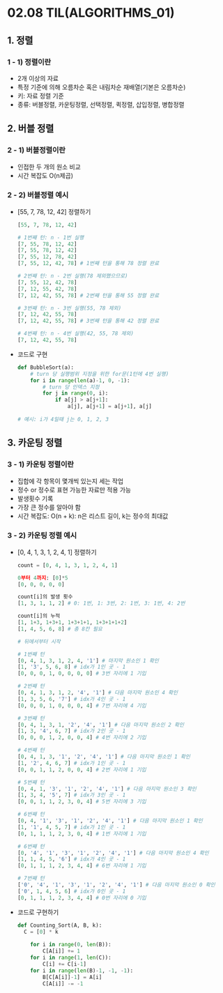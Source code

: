 # 02.08 TIL(ALGORITHMS_01)

## 1. 정렬

### 1 - 1) 정렬이란

- 2개 이상의 자료
- 특정 기준에 의해 오름차순 혹은 내림차순 재배열(기본은 오름차순)
- 키: 자료 정렬 기준
- 종류: 버블정렬, 카운팅정렬, 선택정렬, 퀵정렬, 삽입정렬, 병합정렬



## 2. 버블 정렬

### 2 - 1) 버블정렬이란

- 인접한 두 개의 원소 비교
- 시간 복잡도 O(n제곱)



### 2 - 2) 버블정렬 예시

- [55, 7, 78, 12, 42] 정렬하기

  ```python
  [55, 7, 78, 12, 42]
  
  # 1번째 턴: n - 1번 실행
  [7, 55, 78, 12, 42]
  [7, 55, 78, 12, 42]
  [7, 55, 12, 78, 42]
  [7, 55, 12, 42, 78] # 1번째 턴을 통해 78 정렬 완료
  
  # 2번째 턴: n - 2번 실행(78 제외했으므로)
  [7, 55, 12, 42, 78]
  [7, 12, 55, 42, 78]
  [7, 12, 42, 55, 78] # 2번째 턴을 통해 55 정렬 완료
  
  # 3번째 턴: n - 3번 실행(55, 78 제외)
  [7, 12, 42, 55, 78]
  [7, 12, 42, 55, 78] # 3번째 턴을 통해 42 정렬 완료
  
  # 4번째 턴: n - 4번 실행(42, 55, 78 제외)
  [7, 12, 42, 55, 78]
  ```

- 코드로 구현

  ```python
  def BubbleSort(a):
      # turn 당 실행범위 지정을 위한 for문(1턴에 4번 실행)
      for i in range(len(a)-1, 0, -1):
          # turn 당 인덱스 지정
          for j in range(0, i):
              if a[j] > a[j+1]:
                  a[j], a[j+1] = a[j+1], a[j]
                 
  # 예시: i가 4일때 j는 0, 1, 2, 3
  ```



## 3.  카운팅 정렬

### 3 - 1) 카운팅 정렬이란

- 집합에 각 항목이 몇개씩 있는지 세는 작업
- 정수 or 정수로 표현 가능한 자료만 적용 가능
- 발생횟수 기록
- 가장 큰 정수를 알아야 함
- 시간 복잡도: O(n + k): n은 리스트 길이, k는 정수의 최대값



### 3 - 2) 카운팅 정렬 예시

- [0, 4, 1, 3, 1, 2, 4, 1] 정렬하기

  ```python
  count = [0, 4, 1, 3, 1, 2, 4, 1]
  
  0부터 4까지: [0]*5
  [0, 0, 0, 0, 0]
  
  count[i]의 발생 횟수
  [1, 3, 1, 1, 2] # 0: 1번, 1: 3번, 2: 1번, 3: 1번, 4: 2번
  
  count[i]의 누적
  [1, 1+3, 1+3+1, 1+3+1+1, 1+3+1+1+2]
  [1, 4, 5, 6, 8] # 총 8칸 필요
  
  # 뒤에서부터 시작
  
  # 1번째 턴
  [0, 4, 1, 3, 1, 2, 4, '1'] # 마지막 원소인 1 확인
  [1, '3', 5, 6, 8] # idx가 1인 곳 - 1
  [0, 0, 0, 1, 0, 0, 0, 0] # 3번 자리에 1 기입
  
  # 2번째 턴
  [0, 4, 1, 3, 1, 2, '4', '1'] # 다음 마지막 원소인 4 확인
  [1, 3, 5, 6, '7'] # idx가 4인 곳 - 1
  [0, 0, 0, 1, 0, 0, 0, 4] # 7번 자리에 4 기입
  
  # 3번째 턴
  [0, 4, 1, 3, 1, '2', '4', '1'] # 다음 마지막 원소인 2 확인
  [1, 3, '4', 6, 7] # idx가 2인 곳 - 1
  [0, 0, 0, 1, 2, 0, 0, 4] # 4번 자리에 2 기입
  
  # 4번째 턴
  [0, 4, 1, 3, '1', '2', '4', '1'] # 다음 마지막 원소인 1 확인
  [1, '2', 4, 6, 7] # idx가 1인 곳 - 1
  [0, 0, 1, 1, 2, 0, 0, 4] # 2번 자리에 1 기입
  
  # 5번째 턴
  [0, 4, 1, '3', '1', '2', '4', '1'] # 다음 마지막 원소인 3 확인
  [1, 3, 4, '5', 7] # idx가 3인 곳 - 1
  [0, 0, 1, 1, 2, 3, 0, 4] # 5번 자리에 3 기입
  
  # 6번째 턴
  [0, 4, '1', '3', '1', '2', '4', '1'] # 다음 마지막 원소인 1 확인
  [1, '1', 4, 5, 7] # idx가 1인 곳 - 1
  [0, 1, 1, 1, 2, 3, 0, 4] # 1번 자리에 1 기입
  
  # 6번째 턴
  [0, '4', '1', '3', '1', '2', '4', '1'] # 다음 마지막 원소인 4 확인
  [1, 1, 4, 5, '6'] # idx가 4인 곳 - 1
  [0, 1, 1, 1, 2, 3, 4, 4] # 6번 자리에 1 기입
  
  # 7번째 턴
  ['0', '4', '1', '3', '1', '2', '4', '1'] # 다음 마지막 원소인 0 확인
  ['0', 1, 4, 5, 6] # idx가 0인 곳 - 1
  [0, 1, 1, 1, 2, 3, 4, 4] # 0번 자리에 0 기입
  ```

- 코드로 구현하기

  ```python
  def Counting_Sort(A, B, k):
  	C = [0] * k
      
      for i in range(0, len(B)):
          C[A[i]] += 1
      for i in range(1, len(C)):
          C[i] += C[i-1]
      for i in range(len(B)-1, -1, -1):
          B[C[A[i]]-1] = A[i]
          C[A[i]] -= -1
  ```

  